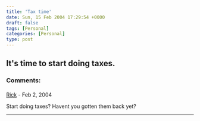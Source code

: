```yaml
---
title: 'Tax time'
date: Sun, 15 Feb 2004 17:29:54 +0000
draft: false
tags: [Personal]
categories: [Personal]
type: post
---
```


It's time to start doing taxes.
---
### Comments:
####
[Rick]( "") - <time datetime="2004-02-17 07:27:50">Feb 2, 2004</time>

Start doing taxes? Havent you gotten them back yet?
<hr />
